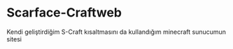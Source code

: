 # Scarface-Craftweb
Kendi geliştirdiğim S-Craft kısaltmasını da kullandığım minecraft sunucumun sitesi 

